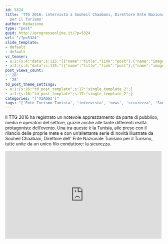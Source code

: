 ```yaml
---
id: 5324
title: 'TTG 2016: intervista a Souheil Chaabani, Direttore Ente Nazionale Tunisino
  per il Turismo'
author: Redazione
type: "post"
guid: http://progressonline.it/?p=5324
url: "/?p=5324"
slide_template:
- default
- default
vc_teaser:
- a:2:{s:4:"data";s:115:"[{"name":"title","link":"post"},{"name":"image","image":"featured","link":"none"},{"name":"text","mode":"excerpt"}]";s:7:"bgcolor";s:0:"";}
- a:2:{s:4:"data";s:115:"[{"name":"title","link":"post"},{"name":"image","image":"featured","link":"none"},{"name":"text","mode":"excerpt"}]";s:7:"bgcolor";s:0:"";}
post_views_count:
- '28'
- '28'
td_post_theme_settings:
- a:1:{s:16:"td_post_template";s:17:"single_template_2";}
- a:1:{s:16:"td_post_template";s:17:"single_template_2";}
categories: "['VIAGGI']"
tags: "['Ente Turismo Tunisia', 'intervista', 'news', 'sicurezza', 'Souheil Chaabani', 'TTG 2016', 'TTG Incontri', 'Tunisia', 'turismo', 'Viaggi']"
---
```


Il TTG 2016 ha registrato un notevole apprezzamento da parte di pubblico, media e operatori del settore, grazie anche alle tante differenti realtà protagoniste dell’evento. Una tra queste è la Tunisia, alle prese con il rilancio delle proprie mete e con un’allettante serie di novità illustrate da Souheil Chaabani, Direttore dell’ Ente Nazionale Tunisino per il Turismo, tutte unite da un unico filo conduttore: la sicurezza.

<iframe allow="accelerometer; autoplay; clipboard-write; encrypted-media; gyroscope; picture-in-picture; web-share" allowfullscreen="" frameborder="0" height="281" loading="lazy" src="https://www.youtube.com/embed/JZxQA9r8dWY?feature=oembed" title="TTG 2016 - Intervista a Souheil Chaabani, Direttore Ente Nazionale Tunisino per il Turismo" width="500"></iframe>
